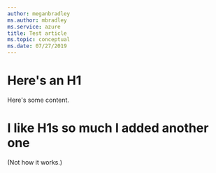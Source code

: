 ```yaml
---
author: meganbradley
ms.author: mbradley
ms.service: azure
title: Test article
ms.topic: conceptual
ms.date: 07/27/2019
---
```

# Here's an H1

Here's some content.

# I like H1s so much I added another one

(Not how it works.)
